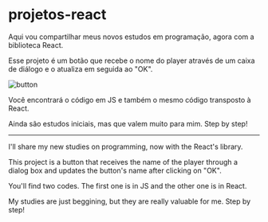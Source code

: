 # projetos-react
Aqui vou compartilhar meus novos estudos em programação, agora com a biblioteca React.

Esse projeto é um botão que recebe o nome do player através de um caixa de diálogo e o atualiza em seguida ao "OK".

![button](https://user-images.githubusercontent.com/92792650/180044090-28ac9d65-5652-414a-a6f1-3ffa8a17ca0e.png)

Você encontrará o código em JS e também o mesmo código transposto à React.

Ainda são estudos iniciais, mas que valem muito para mim.
Step by step!

-------------------------------------------------------------------

I'll share my new studies on programming, now with the React's library.

This project is a button that receives the name of the player through a dialog box and updates the button's name after clicking on "OK".

You'll find two codes. The first one is in JS and the other one is in React.

My studies are just beggining, but they are really valuable for me.
Step by step!
